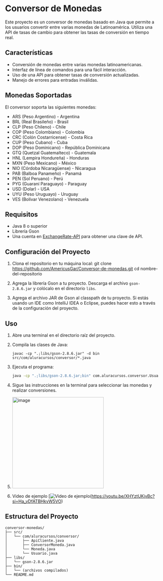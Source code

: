 # Conversor de Monedas

Este proyecto es un conversor de monedas basado en Java que permite a los usuarios convertir entre varias monedas de Latinoamérica. Utiliza una API de tasas de cambio para obtener las tasas de conversión en tiempo real.

## Características

- Conversión de monedas entre varias monedas latinoamericanas.
- Interfaz de línea de comandos para una fácil interacción.
- Uso de una API para obtener tasas de conversión actualizadas.
- Manejo de errores para entradas inválidas.

## Monedas Soportadas

El conversor soporta las siguientes monedas:

- ARS (Peso Argentino) - Argentina
- BRL (Real Brasileño) - Brasil
- CLP (Peso Chileno) - Chile
- COP (Peso Colombiano) - Colombia
- CRC (Colón Costarricense) - Costa Rica
- CUP (Peso Cubano) - Cuba
- DOP (Peso Dominicano) - República Dominicana
- GTQ (Quetzal Guatemalteco) - Guatemala
- HNL (Lempira Hondureña) - Honduras
- MXN (Peso Mexicano) - México
- NIO (Córdoba Nicaragüense) - Nicaragua
- PAB (Balboa Panameño) - Panamá
- PEN (Sol Peruano) - Perú
- PYG (Guaraní Paraguayo) - Paraguay
- USD (Dolar) - USA
- UYU (Peso Uruguayo) - Uruguay
- VES (Bolívar Venezolano) - Venezuela

## Requisitos

- Java 8 o superior
- Librería Gson
- Una cuenta en [ExchangeRate-API](https://www.exchangerate-api.com/) para obtener una clave de API.

## Configuración del Proyecto

1. Clona el repositorio en tu máquina local:
    git clone https://github.com/AmericusGar/Conversor-de-monedas.git
    cd nombre-del-repositorio

2. Agrega la librería Gson a tu proyecto. Descarga el archivo `gson-2.8.6.jar` y colócalo en el directorio `libs`.

3. Agrega el archivo JAR de Gson al classpath de tu proyecto. Si estás usando un IDE como IntelliJ IDEA o Eclipse, puedes hacer esto a través de la configuración del proyecto.

## Uso

1. Abre una terminal en el directorio raíz del proyecto.

2. Compila las clases de Java:
    ```
    javac -cp ".;libs/gson-2.8.6.jar" -d bin src/com/aluracursos/conversor/*.java
    ```

3. Ejecuta el programa:
    ```sh
    java -cp ".;libs/gson-2.8.6.jar;bin" com.aluracursos.conversor.Usuario
    ```

4. Sigue las instrucciones en la terminal para seleccionar las monedas y realizar conversiones.
5. 
   <img width="300" alt="image" src="https://github.com/AmericusGar/Conversor-de-monedas/assets/85145783/b801d18d-5679-4545-9c94-b604066d5994">

6. Video de ejemplo
   [![Video de ejemplo](https://img.youtube.com/vi/ID_DEL_VIDEO/hqdefault.jpg)(https://youtu.be/XHYztUKjvBc?si=Ha_vDfATBHkvW5VO)

   

## Estructura del Proyecto

```plaintext
conversor-monedas/
├── src/
│   └── com/aluracursos/conversor/
│       ├── ApiCliente.java
│       ├── ConversorMoneda.java
│       └── Moneda.java
│       └── Usuario.java
├── libs/
│   └── gson-2.8.6.jar
├── bin/
│   └── (archivos compilados)
└── README.md


